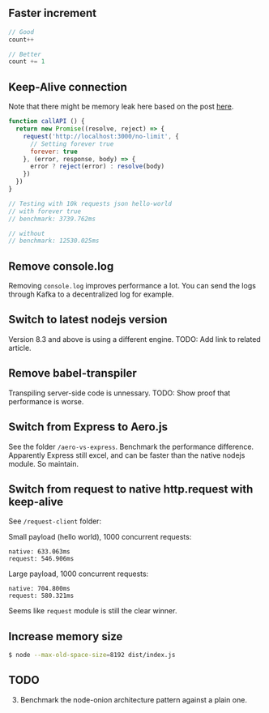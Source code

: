 ## Faster increment

```javascript
// Good
count++

// Better
count += 1
```

## Keep-Alive connection


Note that there might be memory leak here based on the post [here](https://github.com/request/request/issues/1637). 

```javascript
function callAPI () {
  return new Promise((resolve, reject) => {
    request('http://localhost:3000/no-limit', {
      // Setting forever true
      forever: true
    }, (error, response, body) => {
      error ? reject(error) : resolve(body)
    })
  })
}

// Testing with 10k requests json hello-world
// with forever true
// benchmark: 3739.762ms

// without
// benchmark: 12530.025ms
```

## Remove console.log

Removing `console.log` improves performance a lot. You can send the logs through Kafka to a decentralized log for example.

## Switch to latest nodejs version

Version 8.3 and above is using a different engine. TODO: Add link to related article.

## Remove babel-transpiler

Transpiling server-side code is unnessary. TODO: Show proof that performance is worse.


## Switch from Express to Aero.js

See the folder `/aero-vs-express`. Benchmark the performance difference. Apparently Express still excel, and can be faster than the native nodejs module. So maintain.

## Switch from request to native http.request with keep-alive

See `/request-client` folder:

Small payload (hello world), 1000 concurrent requests:

```
native: 633.063ms
request: 546.906ms
```

Large payload, 1000 concurrent requests:

```
native: 704.800ms
request: 580.321ms
```

Seems like `request` module is still the clear winner.

## Increase memory size

```bash
$ node --max-old-space-size=8192 dist/index.js
```

## TODO
3. Benchmark the node-onion architecture pattern against a plain one.

